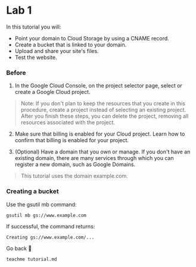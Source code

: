 # Lab 1


In this tutorial you will:

- Point your domain to Cloud Storage by using a CNAME record.
- Create a bucket that is linked to your domain.
- Upload and share your site's files.
- Test the website.


### Before

1. In the Google Cloud Console, on the project selector page, select or create a Google Cloud project.

> Note: If you don't plan to keep the resources that you create in this procedure, create a project instead of selecting an existing project. After you finish these steps, you can delete the project, removing all resources associated with the project.


2. Make sure that billing is enabled for your Cloud project. Learn how to confirm that billing is enabled for your project.

3. (Optional) Have a domain that you own or manage. If you don't have an existing domain, there are many services through which you can register a new domain, such as Google Domains.
> This tutorial uses the domain example.com.

### Creating a bucket

Use the gsutil mb command:

```
gsutil mb gs://www.example.com
```

If successful, the command returns:

```
Creating gs://www.example.com/...
```


Go back 🏡
```
teachme tutorial.md
```
